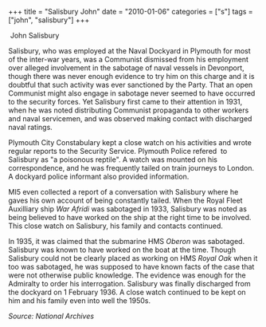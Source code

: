 +++
title = "Salisbury John"
date = "2010-01-06"
categories = ["s"]
tags = ["john", "salisbury"]
+++

 John Salisbury

Salisbury, who was employed at the Naval Dockyard in Plymouth for most of the inter-war years, was a Communist dismissed from his employment over alleged involvement in the sabotage of naval vessels in Devonport, though there was never enough evidence to try him on this charge and it is doubtful that such activity was ever sanctioned by the Party. That an open Communist might also engage in sabotage never seemed to have occurred to the security forces. Yet Salisbury first came to their attention in 1931, when he was noted distributing Communist propaganda to other workers and naval servicemen, and was observed making contact with discharged naval ratings.

Plymouth City Constabulary kept a close watch on his activities and wrote regular reports to the Security Service. Plymouth Police refered  to Salisbury as "a poisonous reptile". A watch was mounted on his correspondence, and he was frequently tailed on train journeys to London. A dockyard police informant also provided information.

MI5 even collected a report of a conversation with Salisbury where he gaves his own account of being constantly tailed. When the Royal Fleet Auxilliary ship _War Afridi_ was sabotaged in 1933, Salisbury was noted as being believed to have worked on the ship at the right time to be involved. This close watch on Salisbury, his family and contacts continued.

In 1935, it was claimed that the submarine HMS _Oberon_ was sabotaged. Salisbury was known to have worked on the boat at the time. Though Salisbury could not be clearly placed as working on HMS _Royal Oak_ when it too was sabotaged, he was supposed to have known facts of the case that were not otherwise public knowledge. The evidence was enough for the Admiralty to order his interrogation. Salisbury was finally discharged from the dockyard on 1 February 1936. A close watch continued to be kept on him and his family even into well the 1950s.

_Source: National Archives_
